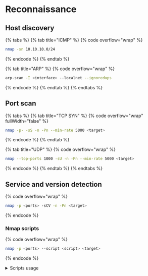 # Reconnaissance

## Host discovery

{% tabs %}
{% tab title="ICMP" %}
{% code overflow="wrap" %}
```bash
nmap -sn 10.10.10.0/24
```
{% endcode %}
{% endtab %}

{% tab title="ARP" %}
{% code overflow="wrap" %}
```bash
arp-scan -I <interface> --localnet --ignoredups
```
{% endcode %}
{% endtab %}
{% endtabs %}

## Port scan

{% tabs %}
{% tab title="TCP SYN" %}
{% code overflow="wrap" fullWidth="false" %}
```bash
nmap -p- -sS -n -Pn --min-rate 5000 <target>
```
{% endcode %}
{% endtab %}

{% tab title="UDP" %}
{% code overflow="wrap" %}
```bash
nmap --top-ports 1000 -sU -n -Pn --min-rate 5000 <target>
```
{% endcode %}
{% endtab %}
{% endtabs %}

## Service and version detection

{% code overflow="wrap" %}
```bash
nmap -p <ports> -sCV -n -Pn <target>
```
{% endcode %}

### Nmap scripts

{% code overflow="wrap" %}
```bash
nmap -p <ports> --script <script> <target>
```
{% endcode %}

<details>

<summary>Scripts usage</summary>

You can list all available Nmap scripts using the following commands:

{% code overflow="wrap" %}
```bash
 # List nmap nse scripts
 ls /usr/share/nmap/scripts | grep <service>
 # Get info about a script
 nmap --script-help <script>
```
{% endcode %}

</details>
